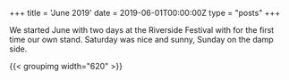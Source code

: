 +++
title = 'June 2019'
date = 2019-06-01T00:00:00Z
type = "posts"
+++

We started June with two days at the Riverside Festival with for the first time our own stand. Saturday was nice and
sunny, Sunday on the damp side.

{{< groupimg width="620" >}}

